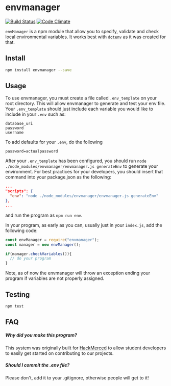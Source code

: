 # envmanager
[![Build Status](https://travis-ci.org/4shub/envmanager.svg?branch=master)](https://travis-ci.org/4shub/envmanager)
[![Code Climate](https://codeclimate.com/github/4shub/envmanager/badges/gpa.svg)](https://codeclimate.com/github/4shub/envmanager)

`envManager` is a npm module that allow you to specify, validate and check local environmental variables. It works best with [`dotenv`](https://github.com/motdotla/dotenv) as it was created for that.

## Install
```bash
npm install envmanager --save
```
## Usage
To use envmanager, you must create a file called `.env_template` on your root directory. This will allow envmanager to generate and test your env file. Your `.env_template` should just include each variable you would like to include in your `.env` such as:

```text
database_uri
password
username
```
To add defaults for your `.env`, do the following

```
password=actualpassword
```

After your `.env_template` has been configured, you should run `node ./node_modules/envmanager/envmanager.js generateEnv` to generate your environment. For best practices for your developers, you should insert that command into your package.json as the following:

```json
...
"scripts": {
  "env": "node ./node_modules/envmanager/envmanager.js generateEnv"
},
...
```

and run the program as `npm run env`.

In your program, as early as you can, usually just in your `index.js`, add the following code:

```javascript
const envManager = require("envmanager");
const manager = new envManager();

if(manager.checkVariables()){
  // do your program
}


```

Note, as of now the envmanager will throw an exception ending your program if variables are not properly assigned.

## Testing
```bash
npm test
```

## FAQ
##### Why did you make this program?
This system was originally built for [HackMerced](https://github.com/hackmerced) to allow student developers to easily get started on contributing to our projects.

##### Should I commit the .env file?
Please don't, add it to your .gitignore, otherwise people will get to it!
